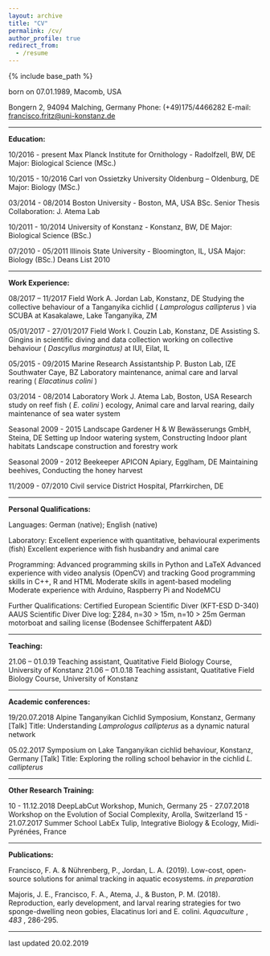 ```yaml
---
layout: archive
title: "CV"
permalink: /cv/
author_profile: true
redirect_from:
  - /resume
---
```


{% include base_path %}

born on 07.01.1989, Macomb, USA

Bongern 2, 94094 Malching, Germany
Phone: (+49)175/4466282 
E-mail: francisco.fritz@uni-konstanz.de


---
**Education:**

10/2016 - present Max Planck Institute for Ornithology - Radolfzell, BW, DE
Major: Biological Science (MSc.)

10/2015 - 10/2016 Carl von Ossietzky University Oldenburg – Oldenburg, DE
Major: Biology (MSc.)

03/2014 - 08/2014 Boston University - Boston, MA, USA
BSc. Senior Thesis Collaboration: J. Atema Lab

10/2011 - 10/2014 University of Konstanz - Konstanz, BW, DE
Major: Biological Science (BSc.)

07/2010 - 05/2011 Illinois State University - Bloomington, IL, USA
Major: Biology (BSc.)
Deans List 2010

---
**Work Experience:**

08/2017 – 11/2017 Field Work
A. Jordan Lab, Konstanz, DE
Studying the collective behaviour of a Tanganyika cichlid ( _Lamprologus
callipterus_ ) via SCUBA at Kasakalawe, Lake Tanganyika, ZM

05/01/2017 - 27/01/2017 Field Work
I. Couzin Lab, Konstanz, DE
Assisting S. Gingins in scientific diving and data collection working
on collective behaviour ( _Dascyllus marginatus)_ at IUI, Eilat, IL

05/2015 - 09/2015 Marine Research Assistantship
P. Buston Lab, IZE Southwater Caye, BZ
Laboratory maintenance, animal care and larval rearing ( _Elacatinus colini_ )

03/2014 - 08/2014 Laboratory Work
J. Atema Lab, Boston, USA
Research study on reef fish ( _E. colini_ ) ecology, Animal care and larval
rearing, daily maintenance of sea water system

Seasonal 2009 - 2015 Landscape Gardener
H & W Bewässerungs GmbH, Steina, DE
Setting up Indoor watering system, Constructing Indoor plant habitats
Landscape construction and forestry work

Seasonal 2009 - 2012 Beekeeper
APICON Apiary, Egglham, DE
Maintaining beehives, Conducting the honey harvest

11/2009 - 07/2010 Civil service
District Hospital, Pfarrkirchen, DE

---
**Personal Qualifications:**

Languages: German (native); English (native)

Laboratory: Excellent experience with quantitative, behavioural experiments (fish)
Excellent experience with fish husbandry and animal care

Programming: Advanced programming skills in Python and LaTeX
Advanced experience with video analysis (OpenCV) and tracking
Good programming skills in C++, R and HTML
Moderate skills in agent-based modeling
Moderate experience with Arduino, Raspberry Pi and NodeMCU

Further Qualifications: Certified European Scientific Diver (KFT-ESD D-340)
AAUS Scientific Diver
Dive log: ∑284, n=30 > 15m, n=10 > 25m
German motorboat and sailing license (Bodensee Schifferpatent A&D)

---
**Teaching:**

21.06 – 01.0.19 Teaching assistant, Quatitative Field Biology Course, University of Konstanz
21.06 – 01.0.18 Teaching assistant, Quatitative Field Biology Course, University of Konstanz

---
**Academic conferences:**

19/20.07.2018 Alpine Tanganyikan Cichlid Symposium, Konstanz, Germany
[Talk] Title: Understanding _Lamprologus callipterus_ as a dynamic natural network

05.02.2017 Symposium on Lake Tanganyikan cichlid behaviour, Konstanz, Germany
[Talk] Title: Exploring the rolling school behavior in the cichlid _L. callipterus_

---
**Other Research Training:**

10 - 11.12.2018 DeepLabCut Workshop, Munich, Germany
25 - 27.07.2018 Workshop on the Evolution of Social Complexity, Arolla, Switzerland
15 - 21.07.2017 Summer School LabEx Tulip, Integrative Biology & Ecology, Midi-Pyrénées, France

---
**Publications:**

Francisco, F. A. & Nührenberg, P., Jordan, L. A. (2019). Low-cost, open-source solutions for animal
tracking in aquatic ecosystems. _in preparation_

Majoris, J. E., Francisco, F. A., Atema, J., & Buston, P. M. (2018). Reproduction, early development, and
larval rearing strategies for two sponge-dwelling neon gobies, Elacatinus lori and E. colini. _Aquaculture_ ,
_483_ , 286-295.

---

last updated 20.02.2019



